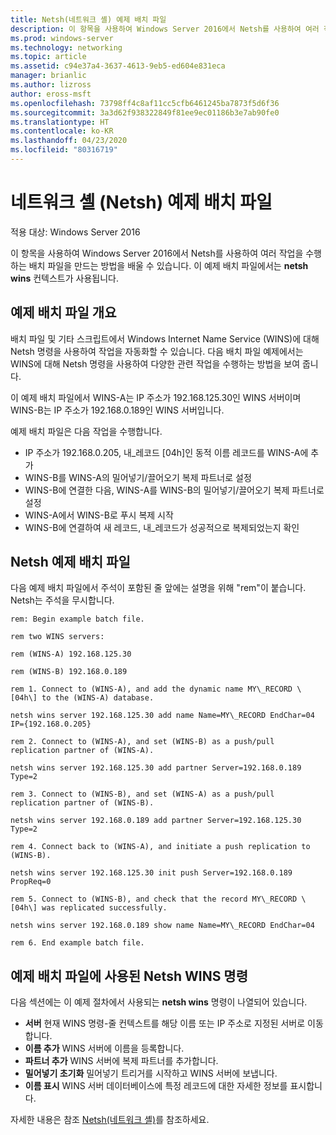 ```yaml
---
title: Netsh(네트워크 셸) 예제 배치 파일
description: 이 항목을 사용하여 Windows Server 2016에서 Netsh를 사용하여 여러 작업을 수행하는 배치 파일을 만드는 방법을 배울 수 있습니다.
ms.prod: windows-server
ms.technology: networking
ms.topic: article
ms.assetid: c94e37a4-3637-4613-9eb5-ed604e831eca
manager: brianlic
ms.author: lizross
author: eross-msft
ms.openlocfilehash: 73798ff4c8af11cc5cfb6461245ba7873f5d6f36
ms.sourcegitcommit: 3a3d62f938322849f81ee9ec01186b3e7ab90fe0
ms.translationtype: HT
ms.contentlocale: ko-KR
ms.lasthandoff: 04/23/2020
ms.locfileid: "80316719"
---
```

# <a name="network-shell-netsh-example-batch-file"></a>네트워크 셸 \(Netsh\) 예제 배치 파일

적용 대상: Windows Server 2016

이 항목을 사용하여 Windows Server 2016에서 Netsh를 사용하여 여러 작업을 수행하는 배치 파일을 만드는 방법을 배울 수 있습니다. 이 예제 배치 파일에서는 **netsh wins** 컨텍스트가 사용됩니다.

## <a name="example-batch-file-overview"></a>예제 배치 파일 개요

배치 파일 및 기타 스크립트에서 Windows Internet Name Service \(WINS\)에 대해 Netsh 명령을 사용하여 작업을 자동화할 수 있습니다. 다음 배치 파일 예제에서는 WINS에 대해 Netsh 명령을 사용하여 다양한 관련 작업을 수행하는 방법을 보여 줍니다.

이 예제 배치 파일에서 WINS\-A는 IP 주소가 192.168.125.30인 WINS 서버이며 WINS\-B는 IP 주소가 192.168.0.189인 WINS 서버입니다.

예제 배치 파일은 다음 작업을 수행합니다.

- IP 주소가 192.168.0.205, 내\_레코드 \[04h\]인 동적 이름 레코드를 WINS\-A에 추가
- WINS\-B를 WINS\-A의 밀어넣기/끌어오기 복제 파트너로 설정
- WINS\-B에 연결한 다음, WINS\-A를 WINS\-B의 밀어넣기/끌어오기 복제 파트너로 설정
- WINS\-A에서 WINS\-B로 푸시 복제 시작
- WINS\-B에 연결하여 새 레코드, 내\_레코드가 성공적으로 복제되었는지 확인

## <a name="netsh-example-batch-file"></a>Netsh 예제 배치 파일

다음 예제 배치 파일에서 주석이 포함된 줄 앞에는 설명을 위해 "rem"이 붙습니다. Netsh는 주석을 무시합니다.

    rem: Begin example batch file.
    
    rem two WINS servers:
    
    rem (WINS-A) 192.168.125.30
    
    rem (WINS-B) 192.168.0.189
    
    rem 1. Connect to (WINS-A), and add the dynamic name MY\_RECORD \[04h\] to the (WINS-A) database.
    
    netsh wins server 192.168.125.30 add name Name=MY\_RECORD EndChar=04 IP={192.168.0.205}
    
    rem 2. Connect to (WINS-A), and set (WINS-B) as a push/pull replication partner of (WINS-A).
    
    netsh wins server 192.168.125.30 add partner Server=192.168.0.189 Type=2
    
    rem 3. Connect to (WINS-B), and set (WINS-A) as a push/pull replication partner of (WINS-B).
    
    netsh wins server 192.168.0.189 add partner Server=192.168.125.30 Type=2
    
    rem 4. Connect back to (WINS-A), and initiate a push replication to (WINS-B).
    
    netsh wins server 192.168.125.30 init push Server=192.168.0.189 PropReq=0
    
    rem 5. Connect to (WINS-B), and check that the record MY\_RECORD \[04h\] was replicated successfully.
    
    netsh wins server 192.168.0.189 show name Name=MY\_RECORD EndChar=04
    
    rem 6. End example batch file.

## <a name="netsh-wins-commands-used-in-the-example-batch-file"></a>예제 배치 파일에 사용된 Netsh WINS 명령

다음 섹션에는 이 예제 절차에서 사용되는 **netsh wins** 명령이 나열되어 있습니다.

- **서버** 현재 WINS 명령\-줄 컨텍스트를 해당 이름 또는 IP 주소로 지정된 서버로 이동합니다.
- **이름 추가** WINS 서버에 이름을 등록합니다.
- **파트너 추가** WINS 서버에 복제 파트너를 추가합니다.
- **밀어넣기 초기화** 밀어넣기 트리거를 시작하고 WINS 서버에 보냅니다.
- **이름 표시** WINS 서버 데이터베이스에 특정 레코드에 대한 자세한 정보를 표시합니다.  

자세한 내용은 참조 [Netsh(네트워크 셸)](netsh.md)를 참조하세요.
